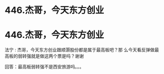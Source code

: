 # 446.杰哥，今天东方创业

# 446.杰哥，今天东方创业

法宁 : 杰哥，今天东方创业跟顺灏股份都是属于最高板吧？那 么今天看反弹做最高板的弱转强就是做这两个票是吗？谢谢

回答：最高板弱转强不是西安旅游吗。。。